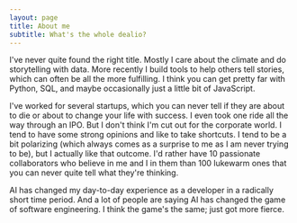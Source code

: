 ```yaml
---
layout: page
title: About me
subtitle: What's the whole dealio?
---
```


I've never quite found the right title. Mostly I care about the climate and do storytelling with data. More recently I build tools to help others tell stories, which can often be all the more fulfilling. I think you can get pretty far with Python, SQL, and maybe occasionally just a little bit of JavaScript. 

I've worked for several startups, which you can never tell if they are about to die or about to change your life with success. I even took one ride all the way through an IPO. But I don't think I'm cut out for the corporate world. I tend to have some strong opinions and like to take shortcuts. I tend to be a bit polarizing (which always comes as a surprise to me as I am never trying to be), but I actually like that outcome. I'd rather have 10 passionate collaborators who believe in me and I in them than 100 lukewarm ones that you can never quite tell what they're thinking.

AI has changed my day-to-day experience as a developer in a radically short time period. And a lot of people are saying AI has changed the game of software engineering. I think the game's the same; just got more fierce.